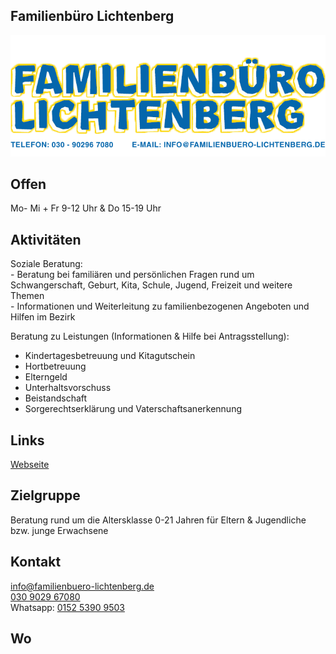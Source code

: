 ## Familienbüro Lichtenberg
<img id="topmedia" src="/Familienzentren/images/Familienbuero logo.png" />

## Offen
Mo- Mi + Fr 9-12 Uhr & Do 15-19 Uhr

## Aktivitäten
<p id="activities">
Soziale Beratung:<br>
-	Beratung bei familiären und persönlichen Fragen rund um Schwangerschaft, Geburt, Kita, Schule, Jugend, Freizeit und weitere Themen<br>
-	Informationen und Weiterleitung zu familienbezogenen Angeboten und Hilfen im Bezirk<br>

Beratung zu Leistungen (Informationen & Hilfe bei Antragsstellung):<br>
-	Kindertagesbetreuung und Kitagutschein<br>
-	Hortbetreuung<br>
-	Elterngeld<br>
-	Unterhaltsvorschuss<br>
-	Beistandschaft<br>
-	Sorgerechtserklärung und Vaterschaftsanerkennung<br>
</p>

## Links
<a target="_blank" href="http://www.familienbuero-lichtenberg.de">Webseite</a><br>

## Zielgruppe
Beratung rund um die Altersklasse 0-21 Jahren für Eltern & Jugendliche bzw. junge Erwachsene

## Kontakt
[info@familienbuero-lichtenberg.de ](mailto:info@familienbuero-lichtenberg.de )<br>
<a href="tel:+4930902967080 ">030 9029 67080 </a><br>
Whatsapp: <a href="Whatsapp:+4915253909503 ">0152 5390 9503 </a> 

## Wo
<div id="gmap"></div>
<script>window.onload = showMap('Große-Leege-Str. 103, 13055 Berlin', 0, 'gmap_mini')</script>
